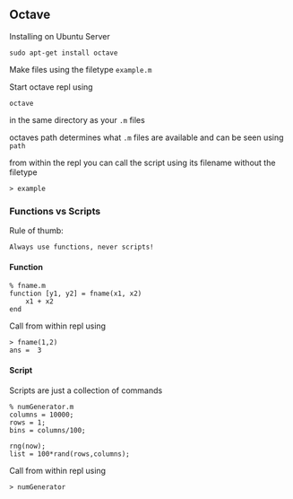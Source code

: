 ## Octave

Installing on Ubuntu Server
```
sudo apt-get install octave
```

Make files using the filetype `example.m`

Start octave repl using 
```
octave
```
in the same directory as your `.m` files

octaves path determines what `.m` files are available and can be seen using `path`

from within the repl you can call the script using its filename without the filetype
```
> example
```

### Functions vs Scripts
Rule of thumb:

    Always use functions, never scripts!

#### Function
```
% fname.m
function [y1, y2] = fname(x1, x2)
	x1 + x2
end
```
Call from within repl using 
```
> fname(1,2)
ans =  3
```

#### Script
Scripts are just a collection of commands
```
% numGenerator.m
columns = 10000;
rows = 1;
bins = columns/100;

rng(now);
list = 100*rand(rows,columns);
```
Call from within repl using 
```
> numGenerator
```


